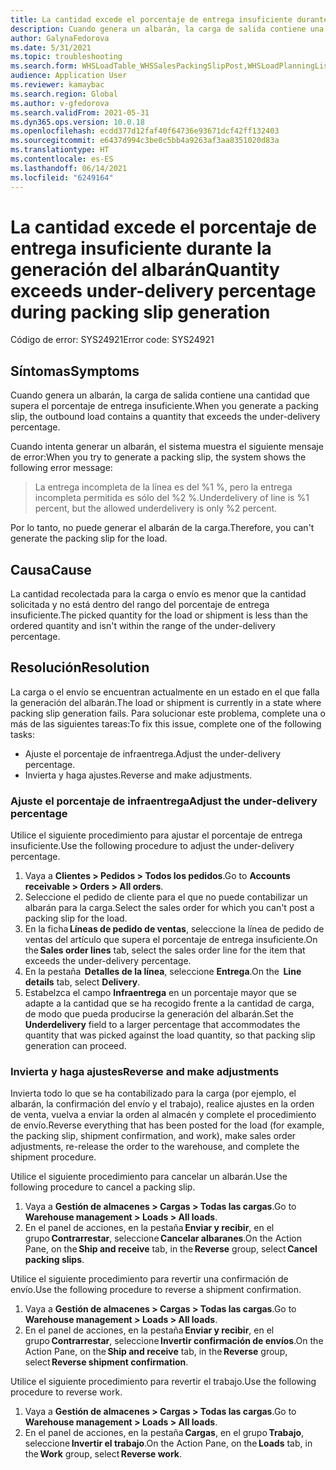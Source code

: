 ```yaml
---
title: La cantidad excede el porcentaje de entrega insuficiente durante la generación del albarán
description: Cuando genera un albarán, la carga de salida contiene una cantidad que supera el porcentaje de entrega insuficiente.
author: GalynaFedorova
ms.date: 5/31/2021
ms.topic: troubleshooting
ms.search.form: WHSLoadTable_WHSSalesPackingSlipPost,WHSLoadPlanningListPage_WHSSalesPackingSlipPost,WHSLoadPlanningWorkbench_WHSSalesPackingSlipPost
audience: Application User
ms.reviewer: kamaybac
ms.search.region: Global
ms.author: v-gfedorova
ms.search.validFrom: 2021-05-31
ms.dyn365.ops.version: 10.0.18
ms.openlocfilehash: ecdd377d12faf40f64736e93671dcf42ff132403
ms.sourcegitcommit: e6437d994c3be0c5bb4a9263af3aa8351020d83a
ms.translationtype: HT
ms.contentlocale: es-ES
ms.lasthandoff: 06/14/2021
ms.locfileid: "6249164"
---
```

# <a name="quantity-exceeds-under-delivery-percentage-during-packing-slip-generation"></a><span data-ttu-id="935f1-103">La cantidad excede el porcentaje de entrega insuficiente durante la generación del albarán</span><span class="sxs-lookup"><span data-stu-id="935f1-103">Quantity exceeds under-delivery percentage during packing slip generation</span></span>

<span data-ttu-id="935f1-104">Código de error: SYS24921</span><span class="sxs-lookup"><span data-stu-id="935f1-104">Error code: SYS24921</span></span>

## <a name="symptoms"></a><span data-ttu-id="935f1-105">Síntomas</span><span class="sxs-lookup"><span data-stu-id="935f1-105">Symptoms</span></span>

<span data-ttu-id="935f1-106">Cuando genera un albarán, la carga de salida contiene una cantidad que supera el porcentaje de entrega insuficiente.</span><span class="sxs-lookup"><span data-stu-id="935f1-106">When you generate a packing slip, the outbound load contains a quantity that exceeds the under-delivery percentage.</span></span>

<span data-ttu-id="935f1-107">Cuando intenta generar un albarán, el sistema muestra el siguiente mensaje de error:</span><span class="sxs-lookup"><span data-stu-id="935f1-107">When you try to generate a packing slip, the system shows the following error message:</span></span>

> <span data-ttu-id="935f1-108">La entrega incompleta de la línea es del %1 %, pero la entrega incompleta permitida es sólo del %2 %.</span><span class="sxs-lookup"><span data-stu-id="935f1-108">Underdelivery of line is %1 percent, but the allowed underdelivery is only %2 percent.</span></span>

<span data-ttu-id="935f1-109">Por lo tanto, no puede generar el albarán de la carga.</span><span class="sxs-lookup"><span data-stu-id="935f1-109">Therefore, you can't generate the packing slip for the load.</span></span>

## <a name="cause"></a><span data-ttu-id="935f1-110">Causa</span><span class="sxs-lookup"><span data-stu-id="935f1-110">Cause</span></span>

<span data-ttu-id="935f1-111">La cantidad recolectada para la carga o envío es menor que la cantidad solicitada y no está dentro del rango del porcentaje de entrega insuficiente.</span><span class="sxs-lookup"><span data-stu-id="935f1-111">The picked quantity for the load or shipment is less than the ordered quantity and isn't within the range of the under-delivery percentage.</span></span>

## <a name="resolution"></a><span data-ttu-id="935f1-112">Resolución</span><span class="sxs-lookup"><span data-stu-id="935f1-112">Resolution</span></span>

<span data-ttu-id="935f1-113">La carga o el envío se encuentran actualmente en un estado en el que falla la generación del albarán.</span><span class="sxs-lookup"><span data-stu-id="935f1-113">The load or shipment is currently in a state where packing slip generation fails.</span></span> <span data-ttu-id="935f1-114">Para solucionar este problema, complete una o más de las siguientes tareas:</span><span class="sxs-lookup"><span data-stu-id="935f1-114">To fix this issue, complete one of the following tasks:</span></span>

- <span data-ttu-id="935f1-115">Ajuste el porcentaje de infraentrega.</span><span class="sxs-lookup"><span data-stu-id="935f1-115">Adjust the under-delivery percentage.</span></span>
- <span data-ttu-id="935f1-116">Invierta y haga ajustes.</span><span class="sxs-lookup"><span data-stu-id="935f1-116">Reverse and make adjustments.</span></span>

### <a name="adjust-the-under-delivery-percentage"></a><span data-ttu-id="935f1-117">Ajuste el porcentaje de infraentrega</span><span class="sxs-lookup"><span data-stu-id="935f1-117">Adjust the under-delivery percentage</span></span>

<span data-ttu-id="935f1-118">Utilice el siguiente procedimiento para ajustar el porcentaje de entrega insuficiente.</span><span class="sxs-lookup"><span data-stu-id="935f1-118">Use the following procedure to adjust the under-delivery percentage.</span></span>

1. <span data-ttu-id="935f1-119">Vaya a **Clientes \> Pedidos \> Todos los pedidos**.</span><span class="sxs-lookup"><span data-stu-id="935f1-119">Go to **Accounts receivable \> Orders \> All orders**.</span></span>
1. <span data-ttu-id="935f1-120">Seleccione el pedido de cliente para el que no puede contabilizar un albarán para la carga.</span><span class="sxs-lookup"><span data-stu-id="935f1-120">Select the sales order for which you can't post a packing slip for the load.</span></span>
1. <span data-ttu-id="935f1-121">En la ficha **Líneas de pedido de ventas**, seleccione la línea de pedido de ventas del artículo que supera el porcentaje de entrega insuficiente.</span><span class="sxs-lookup"><span data-stu-id="935f1-121">On the **Sales order lines** tab, select the sales order line for the item that exceeds the under-delivery percentage.</span></span>
1. <span data-ttu-id="935f1-122">En la pestaña  **Detalles de la línea**, seleccione **Entrega**.</span><span class="sxs-lookup"><span data-stu-id="935f1-122">On the  **Line details** tab, select **Delivery**.</span></span>
1. <span data-ttu-id="935f1-123">Estabelzca el campo **Infraentrega** en un porcentaje mayor que se adapte a la cantidad que se ha recogido frente a la cantidad de carga, de modo que pueda producirse la generación del albarán.</span><span class="sxs-lookup"><span data-stu-id="935f1-123">Set the **Underdelivery** field to a larger percentage that accommodates the quantity that was picked against the load quantity, so that packing slip generation can proceed.</span></span>

### <a name="reverse-and-make-adjustments"></a><span data-ttu-id="935f1-124">Invierta y haga ajustes</span><span class="sxs-lookup"><span data-stu-id="935f1-124">Reverse and make adjustments</span></span>

<span data-ttu-id="935f1-125">Invierta todo lo que se ha contabilizado para la carga (por ejemplo, el albarán, la confirmación del envío y el trabajo), realice ajustes en la orden de venta, vuelva a enviar la orden al almacén y complete el procedimiento de envío.</span><span class="sxs-lookup"><span data-stu-id="935f1-125">Reverse everything that has been posted for the load (for example, the packing slip, shipment confirmation, and work), make sales order adjustments, re-release the order to the warehouse, and complete the shipment procedure.</span></span>

<span data-ttu-id="935f1-126">Utilice el siguiente procedimiento para cancelar un albarán.</span><span class="sxs-lookup"><span data-stu-id="935f1-126">Use the following procedure to cancel a packing slip.</span></span>

1. <span data-ttu-id="935f1-127">Vaya a **Gestión de almacenes \> Cargas \> Todas las cargas**.</span><span class="sxs-lookup"><span data-stu-id="935f1-127">Go to **Warehouse management \> Loads \> All loads**.</span></span>
1. <span data-ttu-id="935f1-128">En el panel de acciones, en la pestaña **Enviar y recibir**, en el grupo **Contrarrestar**, seleccione **Cancelar albaranes**.</span><span class="sxs-lookup"><span data-stu-id="935f1-128">On the Action Pane, on the **Ship and receive** tab, in the **Reverse** group, select **Cancel packing slips**.</span></span>

<span data-ttu-id="935f1-129">Utilice el siguiente procedimiento para revertir una confirmación de envío.</span><span class="sxs-lookup"><span data-stu-id="935f1-129">Use the following procedure to reverse a shipment confirmation.</span></span>

1. <span data-ttu-id="935f1-130">Vaya a **Gestión de almacenes \> Cargas \> Todas las cargas**.</span><span class="sxs-lookup"><span data-stu-id="935f1-130">Go to **Warehouse management \> Loads \> All loads**.</span></span>
1. <span data-ttu-id="935f1-131">En el panel de acciones, en la pestaña **Enviar y recibir**, en el grupo **Contrarrestar**, seleccione **Invertir confirmación de envíos**.</span><span class="sxs-lookup"><span data-stu-id="935f1-131">On the Action Pane, on the **Ship and receive** tab, in the **Reverse** group, select **Reverse shipment confirmation**.</span></span>

<span data-ttu-id="935f1-132">Utilice el siguiente procedimiento para revertir el trabajo.</span><span class="sxs-lookup"><span data-stu-id="935f1-132">Use the following procedure to reverse work.</span></span>

1. <span data-ttu-id="935f1-133">Vaya a **Gestión de almacenes \> Cargas \> Todas las cargas**.</span><span class="sxs-lookup"><span data-stu-id="935f1-133">Go to **Warehouse management \> Loads \> All loads**.</span></span>
1. <span data-ttu-id="935f1-134">En el panel de acciones, en la pestaña **Cargas**, en el grupo **Trabajo**, seleccione **Invertir el trabajo**.</span><span class="sxs-lookup"><span data-stu-id="935f1-134">On the Action Pane, on the **Loads** tab, in the **Work** group, select **Reverse work**.</span></span>
